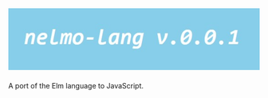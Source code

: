 <img src="https://github.com/timo-cmd/nelmo/blob/master/images/nelmologo.jpg"></img>
---
A port of the Elm language to JavaScript.


